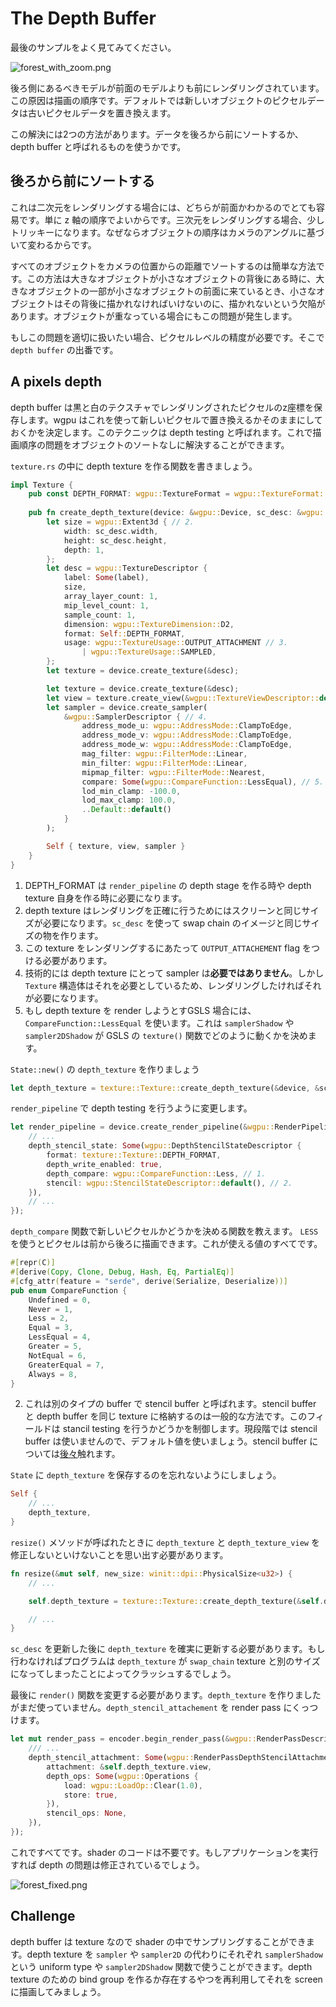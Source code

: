 # The Depth Buffer

<!--
Let's take a closer look at the last example.
-->
最後のサンプルをよく見てみてください。

![forest_with_zoom.png](./forest_with_zoom.png)

<!--
Models that should be in the back are getting rendered ahead of ones that should be in the front. This is caused by the draw order. By default, pixel data from a new object will replace old pixel data.
-->
後ろ側にあるべきモデルが前面のモデルよりも前にレンダリングされています。この原因は描画の順序です。デフォルトでは新しいオブジェクトのピクセルデータは古いピクセルデータを置き換えます。

<!--
There are two ways to solve this: sort the data from back to front, use what's known as a depth buffer.
-->
この解決には2つの方法があります。データを後ろから前にソートするか、depth buffer と呼ばれるものを使うかです。

<!--
## Sorting from back to front
-->
## 後ろから前にソートする

<!--
This is the go to method for 2d rendering as it's pretty easier to know what's supposed to go in front of what. You can just use the z order. In 3d rendering it gets a little more tricky because the order of the objects changes based on the camera angle.
-->
これは二次元をレンダリングする場合には、どちらが前面かわかるのでとても容易です。単に z 軸の順序でよいからです。三次元をレンダリングする場合、少しトリッキーになります。なぜならオブジェクトの順序はカメラのアングルに基づいて変わるからです。

<!--
A simple way of doing this is to sort all the objects by their distance to the cameras position. There are flaws with this method though as when a large object is behind a small object, parts of the large object that should be in front of the small object will be rendered behind. We'll also run into issues with objects that that overlap *themselves*.
-->
すべてのオブジェクトをカメラの位置からの距離でソートするのは簡単な方法です。この方法は大きなオブジェクトが小さなオブジェクトの背後にある時に、大きなオブジェクトの一部が小さなオブジェクトの前面に来ているとき、小さなオブジェクトはその背後に描かれなければいけないのに、描かれないという欠陥があります。オブジェクトが重なっている場合にもこの問題が発生します。

<!--
If want to do this properly we need to have pixel level precision. That's where a *depth buffer* comes in.
-->
もしこの問題を適切に扱いたい場合、ピクセルレベルの精度が必要です。そこで `depth buffer` の出番です。

## A pixels depth

<!--
A depth buffer is a black and white texture that stores the z-coordinate of rendered pixels. Wgpu can use this when drawing new pixels to determine whether to replace the data or keep it. This technique is called depth testing. This will fix our draw order problem without needing us to sort our objects!
-->
depth buffer は黒と白のテクスチャでレンダリングされたピクセルのz座標を保存します。wgpu はこれを使って新しいピクセルで置き換えるかそのままにしておくかを決定します。このテクニックは depth testing と呼ばれます。これで描画順序の問題をオブジェクトのソートなしに解決することができます。

<!--
Let's make a function to create the depth texture in `texture.rs`.
-->
`texture.rs` の中に depth texture を作る関数を書きましょう。

```rust
impl Texture {
    pub const DEPTH_FORMAT: wgpu::TextureFormat = wgpu::TextureFormat::Depth32Float; // 1.
    
    pub fn create_depth_texture(device: &wgpu::Device, sc_desc: &wgpu::SwapChainDescriptor, label: &str) -> Self {
        let size = wgpu::Extent3d { // 2.
            width: sc_desc.width,
            height: sc_desc.height,
            depth: 1,
        };
        let desc = wgpu::TextureDescriptor {
            label: Some(label),
            size,
            array_layer_count: 1,
            mip_level_count: 1,
            sample_count: 1,
            dimension: wgpu::TextureDimension::D2,
            format: Self::DEPTH_FORMAT,
            usage: wgpu::TextureUsage::OUTPUT_ATTACHMENT // 3.
                | wgpu::TextureUsage::SAMPLED,
        };
        let texture = device.create_texture(&desc);

        let texture = device.create_texture(&desc);
        let view = texture.create_view(&wgpu::TextureViewDescriptor::default());
        let sampler = device.create_sampler(
            &wgpu::SamplerDescriptor { // 4.
                address_mode_u: wgpu::AddressMode::ClampToEdge,
                address_mode_v: wgpu::AddressMode::ClampToEdge,
                address_mode_w: wgpu::AddressMode::ClampToEdge,
                mag_filter: wgpu::FilterMode::Linear,
                min_filter: wgpu::FilterMode::Linear,
                mipmap_filter: wgpu::FilterMode::Nearest,
                compare: Some(wgpu::CompareFunction::LessEqual), // 5.
                lod_min_clamp: -100.0,
                lod_max_clamp: 100.0,
                ..Default::default()
            }
        );

        Self { texture, view, sampler }
    }
}
```

<!--
1. We need the DEPTH_FORMAT for when we create the depth stage of the `render_pipeline` and creating the depth texture itself.
2. Our depth texture needs to be the same size as our screen if we want things to render correctly. We can use our `sc_desc` to make sure that our depth texture is the same size as our swap chain images.
3. Since we are rendering to this texture, we need to add the `OUTPUT_ATTACHMENT` flag to it.
4. We technically don't *need* a sampler for a depth texture, but our `Texture` struct requires it, and we need one if we ever want to sample it.
5. If we do decide to render our depth texture, we need to use `CompareFunction::LessEqual`. This is due to how the `samplerShadow` and `sampler2DShadow()` interacts with the `texture()` function in GLSL.
-->
1. DEPTH_FORMAT は `render_pipeline` の depth stage を作る時や depth texture 自身を作る時に必要になります。
2. depth texture はレンダリングを正確に行うためにはスクリーンと同じサイズが必要になります。`sc_desc` を使って swap chain のイメージと同じサイズの物を作ります。
3. この texture をレンダリングするにあたって `OUTPUT_ATTACHEMENT` flag をつける必要があります。
4. 技術的には depth texture にとって sampler は**必要ではありません**。しかし `Texture` 構造体はそれを必要としているため、レンダリングしたければそれが必要になります。
5. もし depth texture を render しようとすGSLS 場合には、 `CompareFunction::LessEqual` を使います。これは `samplerShadow` や `sampler2DShadow` が GSLS の `texture()` 関数でどのように動くかを決めます。

<!--
We create our `depth_texture` in `State::new()`.
-->
`State::new()` の `depth_texture` を作りましょう

```rust
let depth_texture = texture::Texture::create_depth_texture(&device, &sc_desc, "depth_texture");
```

<!--
We need to modify our `render_pipeline` to allow depth testing. 
-->
`render_pipeline` で depth testing を行うように変更します。

```rust
let render_pipeline = device.create_render_pipeline(&wgpu::RenderPipelineDescriptor {
    // ...
    depth_stencil_state: Some(wgpu::DepthStencilStateDescriptor {
        format: texture::Texture::DEPTH_FORMAT,
        depth_write_enabled: true,
        depth_compare: wgpu::CompareFunction::Less, // 1.
        stencil: wgpu::StencilStateDescriptor::default(), // 2.
    }),
    // ...
});
```

<!--
1. The `depth_compare` function tells us when to discard a new pixel. Using `LESS` means pixels will be drawn front to back. Here are all the values you can use.
-->
`depth_compare` 関数で新しいピクセルかどうかを決める関数を教えます。 `LESS` を使うとピクセルは前から後ろに描画できます。これが使える値のすべてです。

```rust
#[repr(C)]
#[derive(Copy, Clone, Debug, Hash, Eq, PartialEq)]
#[cfg_attr(feature = "serde", derive(Serialize, Deserialize))]
pub enum CompareFunction {
    Undefined = 0,
    Never = 1,
    Less = 2,
    Equal = 3,
    LessEqual = 4,
    Greater = 5,
    NotEqual = 6,
    GreaterEqual = 7,
    Always = 8,
}
```

<!--
2. There's another type of buffer called a stencil buffer. It's common practice to store the stencil buffer and depth buffer in the same texture. This fields control values for stencil testing. Since we aren't using a stencil buffer, we'll use default values. We'll cover stencil buffers [later](../../todo).
-->
2. これは別のタイプの buffer で stencil buffer と呼ばれます。stencil buffer と depth buffer を同じ texture に格納するのは一般的な方法です。このフィールドは stancil testing を行うかどうかを制御します。現段階では stencil buffer は使いませんので、デフォルト値を使いましょう。stencil buffer については[後々](../../todo)触れます。

<!--
Don't forget to store the `depth_texture` in `State`.
-->
`State` に `depth_texture` を保存するのを忘れないようにしましょう。

```rust
Self {
    // ...
    depth_texture,
}
```

<!--
We need to remember to change the `resize()` method to create a new `depth_texture` and `depth_texture_view`.
-->
`resize()` メソッドが呼ばれたときに `depth_texture` と `depth_texture_view` を修正しないといけないことを思い出す必要があります。

```rust
fn resize(&mut self, new_size: winit::dpi::PhysicalSize<u32>) {
    // ...

    self.depth_texture = texture::Texture::create_depth_texture(&self.device, &self.sc_desc, "depth_texture");

    // ...
}
```

<!--
Make sure you update the `depth_texture` *after* you update `sc_desc`. If you don't, your program will crash as the `depth_texture` will be a different size than the `swap_chain` texture.
-->
`sc_desc` を更新した後に `depth_texture` を確実に更新する必要があります。もし行わなければプログラムは `depth_texture` が `swap_chain` texture と別のサイズになってしまったことによってクラッシュするでしょう。

<!--
The last change we need to make is in the `render()` function. We've created the `depth_texture`, but we're not currently using it. We use it by attaching it to the `depth_stencil_attachment` of a render pass.
-->
最後に `render()` 関数を変更する必要があります。`depth_texture` を作りましたがまだ使っていません。`depth_stencil_attachement` を render pass にくっつけます。

```rust
let mut render_pass = encoder.begin_render_pass(&wgpu::RenderPassDescriptor {
    /// ...
    depth_stencil_attachment: Some(wgpu::RenderPassDepthStencilAttachmentDescriptor {
        attachment: &self.depth_texture.view,
        depth_ops: Some(wgpu::Operations {
            load: wgpu::LoadOp::Clear(1.0),
            store: true,
        }),
        stencil_ops: None,
    }),
});
```

<!--
And that's all we have to do! No shader code needed! If you run the application, the depth issues will be fixed.
-->
これですべてです。shader のコードは不要です。もしアプリケーションを実行すれば depth の問題は修正されているでしょう。

![forest_fixed.png](./forest_fixed.png)

## Challenge

<!--
Since the depth buffer is a texture, we can sample it in the shader. Because it's a depth texture, we'll have to use the `samplerShadow` uniform type and the `sampler2DShadow` function instead of `sampler`, and `sampler2D` respectively. Create a bind group for the depth texture (or reuse an existing one), and render it to the screen.
-->
depth buffer は texture なので shader の中でサンプリングすることができます。depth texture を `sampler` や `sampler2D` の代わりにそれぞれ `samplerShadow` という uniform type や `sampler2DShadow` 関数で使うことができます。depth texture のための bind group を作るか存在するやつを再利用してそれを screen に描画してみましょう。

<AutoGithubLink/>
